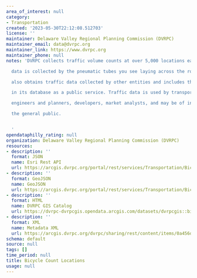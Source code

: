 ```yaml
---
area_of_interest: null
category:
- Transportation
created: '2023-05-30T22:12:08.512703'
license: ''
maintainer: Delaware Valley Regional Planning Commission (DVRPC)
maintainer_email: data@dvrpc.org
maintainer_link: https://www.dvrpc.org
maintainer_phone: null
notes: 'DVRPC collects traffic volume counts at over 5,000 locations each year. The

  data is collected by the pneumatic tubes you see laying across the road. DVRPC

  also obtains traffic data collected by other entities and includes that data

  in its database as a public service. Traffic data is used by transportation

  engineers and planners, developers, market analysts, and may be of interest to

  the general public.


  '
opendataphilly_rating: null
organization: Delaware Valley Regional Planning Commission (DVRPC)
resources:
- description: ''
  format: JSON
  name: Esri Rest API
  url: https://arcgis.dvrpc.org/portal/rest/services/Transportation/BicycleCounts/FeatureServer/0
- description: ''
  format: GeoJSON
  name: GeoJSON
  url: https://arcgis.dvrpc.org/portal/rest/services/Transportation/BicycleCounts/FeatureServer/0/query?where=1=1&outsr=4326&outfields=*&f=geojson
- description: ''
  format: HTML
  name: DVRPC GIS Catalog
  url: https://dvrpc-dvrpcgis.opendata.arcgis.com/datasets/dvrpcgis::bicycle-count-locations
- description: ''
  format: XML
  name: Metadata XML
  url: https://arcgis.dvrpc.org/dvrpc/sharing/rest/content/items/0a456d1d865c45baaacf8d26e189b347/info/metadata/metadata.xml?format=default
schema: default
source: null
tags: []
time_period: null
title: Bicycle Count Locations
usage: null
---
```

